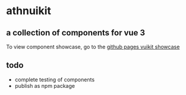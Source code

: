 # athnuikit


## a collection of components for vue 3

To view component showcase, go to the [github pages vuikit showcase](https://athnxyz.github.io/vuikit/)


## todo

- complete testing of components
- publish as npm package